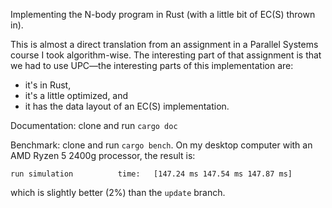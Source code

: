 Implementing the N-body program in Rust (with a little bit of EC(S) thrown in).

This is almost a direct translation from an assignment in a Parallel Systems
course I took algorithm-wise.
The interesting part of that assignment is that we had to use UPC—the
interesting parts of this implementation are:
* it's in Rust,
* it's a little optimized, and
* it has the data layout of an EC(S) implementation.

Documentation: clone and run `cargo doc`

Benchmark: clone and run `cargo bench`. On my desktop computer with an AMD Ryzen 5 2400g processor, the result is:
```
run simulation          time:   [147.24 ms 147.54 ms 147.87 ms]
```
which is slightly better (2%) than the `update` branch.
